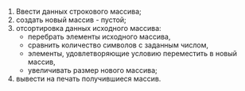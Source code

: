 1. Ввести данных строкового массива;
2. cоздать новый массив - пустой;
3. отсортировка данных исходного массива:
    * перебрать элементы исходного массива, 
    * сравнить количество символов с заданным числом, 
    * элементы, удовлетворяющие условию переместить в новый массив,
    * увеличивать размер нового массива;
4. вывести на печать получившиеся массив.
